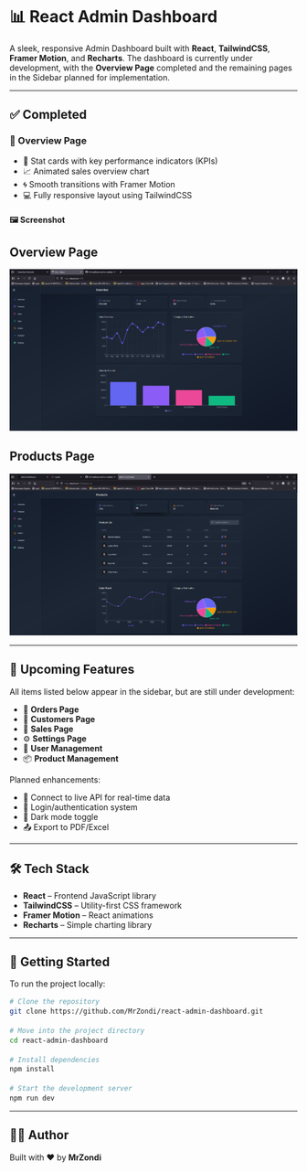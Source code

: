 
# 📊 React Admin Dashboard

A sleek, responsive Admin Dashboard built with **React**, **TailwindCSS**, **Framer Motion**, and **Recharts**. The dashboard is currently under development, with the **Overview Page** completed and the remaining pages in the Sidebar planned for implementation.

---

## ✅ Completed

### 🧭 Overview Page

- 🎯 Stat cards with key performance indicators (KPIs)
- 📈 Animated sales overview chart
- 🌀 Smooth transitions with Framer Motion
- 💻 Fully responsive layout using TailwindCSS

#### 🖼️ Screenshot

##  Overview Page
![Overview Page](./src/pages_screenshots/OverviewPage.png)

##  Products Page
![Products Page](./src/pages_screenshots/ProductsPage.png)

---

## 🔧 Upcoming Features

All items listed below appear in the sidebar, but are still under development:

- 🛒 **Orders Page**
- 🧍 **Customers Page**
- 💸 **Sales Page**
- ⚙️ **Settings Page**
- 👤 **User Management**
- 📦 **Product Management**

Planned enhancements:

- 📡 Connect to live API for real-time data
- 🔐 Login/authentication system
- 🌙 Dark mode toggle
- 📤 Export to PDF/Excel

---

## 🛠️ Tech Stack

- **React** – Frontend JavaScript library
- **TailwindCSS** – Utility-first CSS framework
- **Framer Motion** – React animations
- **Recharts** – Simple charting library

---

## 🚀 Getting Started

To run the project locally:

```bash
# Clone the repository
git clone https://github.com/MrZondi/react-admin-dashboard.git

# Move into the project directory
cd react-admin-dashboard

# Install dependencies
npm install

# Start the development server
npm run dev
```

---

## 👨‍💻 Author

Built with ❤️ by **MrZondi**

